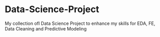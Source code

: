 # Data-Science-Project
My collection ofl Data Science Project to enhance my skills for EDA, FE, Data Cleaning and Predictive Modeling
